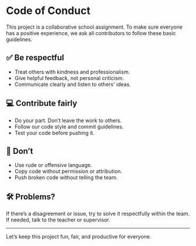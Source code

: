 # Code of Conduct

This project is a collaborative school assignment. To make sure everyone has a positive experience, we ask all contributors to follow these basic guidelines.

## ✅ Be respectful

- Treat others with kindness and professionalism.
- Give helpful feedback, not personal criticism.
- Communicate clearly and listen to others' ideas.

## 💻 Contribute fairly

- Do your part. Don’t leave the work to others.
- Follow our code style and commit guidelines.
- Test your code before pushing it.

## 🚫 Don’t

- Use rude or offensive language.
- Copy code without permission or attribution.
- Push broken code without telling the team.

## 🛠 Problems?

If there’s a disagreement or issue, try to solve it respectfully within the team. If needed, talk to the teacher or supervisor.

---

Let’s keep this project fun, fair, and productive for everyone.
